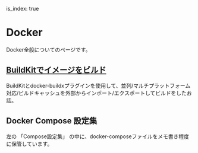 is_index: true
# Docker
Docker全般についてのページです。

## [BuildKitでイメージをビルド](BuildKit)
BuildKitとdocker-buildxプラグインを使用して、並列/マルチプラットフォーム対応/ビルドキャッシュを外部からインポート/エクスポートしてビルドをしたお話。  

## Docker Compose 設定集
左の 「Compose設定集」 の中に、docker-composeファイルをメモ書き程度に保管しています。  

